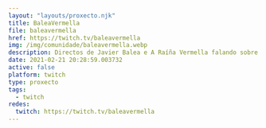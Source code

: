 ```yaml
---
layout: "layouts/proxecto.njk"
title: BaleaVermella
file: baleavermella
href: https://twitch.tv/baleavermella
img: /img/comunidade/baleavermella.webp
description: Directos de Javier Balea e A Raíña Vermella falando sobre diversos temas relacionados coa ciencia
date: 2021-02-21 20:28:59.003732
active: false
platform: twitch
type: proxecto
tags:
  - twitch
redes:
  twitch: https://twitch.tv/baleavermella
---
```

